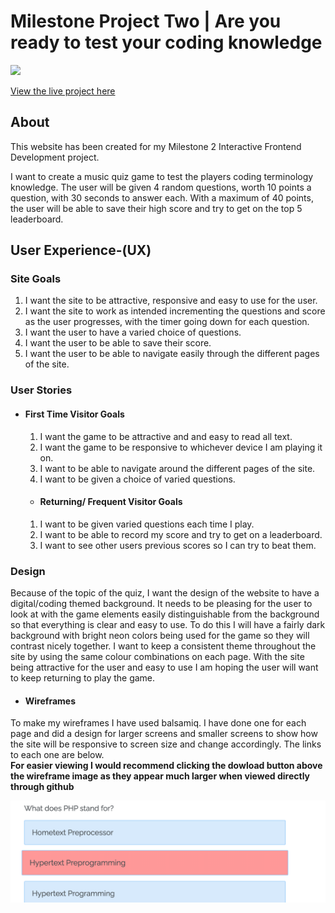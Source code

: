 # Milestone Project Two | Are you ready to test your coding knowledge
 
<img src="#">
 
[View the live project here](#) <br>
 
## About
 
This website has been created for my Milestone 2 Interactive Frontend Development project.
 
I want to create a music quiz game to test the players coding terminology knowledge. The user will be given 4 random questions, worth 10 points a question, with 30 seconds to answer each. With a maximum of 40 points, the user will be able to save their high score and try to get on the top 5 leaderboard.


## User Experience-(UX)
 
### Site Goals
 
 1. I want the site to be attractive, responsive and easy to use for the user.
 2. I want the site to work as intended incrementing the questions and score as the user progresses, with the timer going down for each question.
 3. I want the user to have a varied choice of questions.
 4. I want the user to be able to save their score.
 5. I want the user to be able to navigate easily through the different pages of the site.

 ### User Stories
 
 * #### First Time Visitor Goals
   1. I want the game to be attractive and and easy to read all text.
   2. I want the game to be responsive to whichever device I am playing it on.
   3. I want to be able to navigate around the different pages of the site.
   4. I want to be given a choice of varied questions.

   * #### Returning/ Frequent Visitor Goals
   1. I want to be given varied questions each time I play.
   2. I want to be able to record my score and try to get on a leaderboard.
   3. I want to see other users previous scores so I can try to beat them.

    
### Design
 
Because of the topic of the quiz, I want the design of the website to have a digital/coding themed background. It needs to be pleasing for the user to look at with the game elements easily distinguishable from the background so that everything is clear and easy to use. To do this I will have a fairly dark background with bright neon colors being used for the game so they will contrast nicely together.
I want to keep a consistent theme throughout the site by using the same colour combinations on each page. With the site being attractive for the user and easy to use I am hoping the user will want to keep returning to play the game.

 * #### Wireframes
 
To make my wireframes I have used balsamiq. I have done one for each page and did a design for larger screens and smaller screens to show how the site will be responsive to screen size and change accordingly. The links to each one are below.<br>
 **__For easier viewing I would recommend clicking the
 dowload button above the wireframe image as they appear much larger when viewed directly through github__**

![Correct and Incorrect Answers](assets/images/answers.png)
